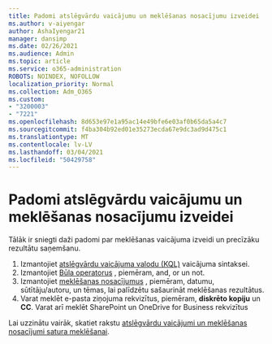 ```yaml
---
title: Padomi atslēgvārdu vaicājumu un meklēšanas nosacījumu izveidei
ms.author: v-aiyengar
author: AshaIyengar21
manager: dansimp
ms.date: 02/26/2021
ms.audience: Admin
ms.topic: article
ms.service: o365-administration
ROBOTS: NOINDEX, NOFOLLOW
localization_priority: Normal
ms.collection: Adm_O365
ms.custom:
- "3200003"
- "7221"
ms.openlocfilehash: 8d653e97e1a95ac14e49bfe6e03af0b65da5a4c7
ms.sourcegitcommit: f4ba304b92ed01e35273ecda67e9dc3ad9d475c1
ms.translationtype: MT
ms.contentlocale: lv-LV
ms.lasthandoff: 03/04/2021
ms.locfileid: "50429758"
---
```

# <a name="tips-for-building-keyword-queries-and-search-conditions"></a>Padomi atslēgvārdu vaicājumu un meklēšanas nosacījumu izveidei

Tālāk ir sniegti daži padomi par meklēšanas vaicājuma izveidi un precīzāku rezultātu saņemšanu.

1. Izmantojiet [atslēgvārdu vaicājuma valodu (KQL)](https://go.microsoft.com/fwlink/?linkid=2101591) vaicājuma sintaksei.
1. Izmantojiet [Būla operatorus](https://go.microsoft.com/fwlink/?linkid=2101592) , piemēram, and, or un not.
1. Izmantojiet [meklēšanas nosacījumus](https://go.microsoft.com/fwlink/?linkid=2102410) , piemēram, datumu, sūtītāju/autoru, un tēmas, lai palīdzētu sašaurināt meklēšanas rezultātus.
1. Varat meklēt e-pasta ziņojuma rekvizītus, piemēram, **diskrēto kopiju** un **CC**. Varat arī meklēt SharePoint un OneDrive for Business rekvizītus

Lai uzzinātu vairāk, skatiet rakstu [atslēgvārdu vaicājumi un meklēšanas nosacījumi satura meklēšanai](https://go.microsoft.com/fwlink/?linkid=2102411).
